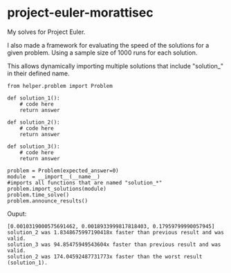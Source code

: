 # project-euler-morattisec
My solves for Project Euler. 

I also made a framework for evaluating the speed of the solutions for a given problem. Using a sample size of 1000 runs for each solution.

This allows dynamically importing multiple solutions that include "solution_" in their defined name.
```
from helper.problem import Problem 

def solution_1():
    # code here
    return answer
    
def solution_2():
    # code here
    return answer

def solution_3():
    # code here
    return answer

problem = Problem(expected_answer=0)
module  = __import__(__name__)
#imports all functions that are named "solution_*"
problem.import_solutions(module)
problem.time_solve()
problem.announce_results()
```

Ouput:
```
[0.0010319000575691462, 0.0018933999817818403, 0.17959799990057945]
solution_2 was 1.8348675997190418x faster than previous result and was valid.
solution_3 was 94.85475949543604x faster than previous result and was valid.
solution_2 was 174.04592487731773x faster than the worst result (solution_1).
```